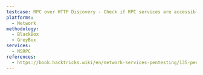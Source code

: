 ```yaml
---
testcase: RPC over HTTP Discovery - Check if RPC services are accessible over HTTP on port 593 using rpcdump.py <IP> -p 593 or Nmap scripts
platforms: 
  - Network
methodology: 
  - BlackBox
  - GreyBox
services:
  - MSRPC
references:
  - https://book.hacktricks.wiki/en/network-services-pentesting/135-pentesting-msrpc.html
---
```

